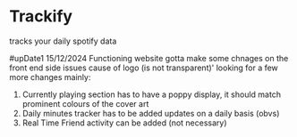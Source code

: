 # Trackify
tracks your daily spotify data

#upDate1 15/12/2024
  Functioning website 
  gotta make some chnages on the front end side
  issues cause of logo (is not transparent)'
  looking for a few more changes mainly:
  1. Currently playing section has to have a poppy display, it should match prominent colours of the cover art
  2. Daily minutes tracker has to be added updates on a daily basis (obvs)
  3. Real Time Friend activity can be added (not necessary)
